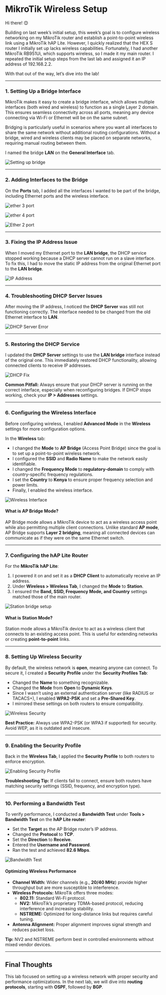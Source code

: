 # MikroTik Wireless Setup

Hi there! 😊

Building on last week’s initial setup, this week’s goal is to configure wireless networking on my MikroTik router and establish a point-to-point wireless link using a MikroTik hAP Lite. However, I quickly realized that the HEX S router I initially set up lacks wireless capabilities. Fortunately, I had another MikroTik RB951Ui, which supports wireless, so I made it my main router. I repeated the initial setup steps from the last lab and assigned it an IP address of 192.168.2.2.

With that out of the way, let’s dive into the lab!

---

### 1. Setting Up a Bridge Interface

MikroTik makes it easy to create a bridge interface, which allows multiple interfaces (both wired and wireless) to function as a single Layer 2 domain. This ensures seamless connectivity across all ports, meaning any device connecting via Wi-Fi or Ethernet will be on the same subnet.

Bridging is particularly useful in scenarios where you want all interfaces to share the same network without additional routing configurations. Without a bridge, wired and wireless clients may be placed on separate networks, requiring manual routing between them.

I named the bridge **LAN** on the **General Interface** tab.

![Setting up bridge](https://github.com/RouteSeeker/Mikrotik/blob/main/assets/screenshots/02.Wireless_Setup/01.Setting_up_bridge.png)

---

### 2. Adding Interfaces to the Bridge

On the **Ports** tab, I added all the interfaces I wanted to be part of the bridge, including Ethernet ports and the wireless interface.

![ether 3 port](https://github.com/RouteSeeker/Mikrotik/blob/main/assets/screenshots/02.Wireless_Setup/02.Ether_3_port.png)

![ether 4 port](https://github.com/RouteSeeker/Mikrotik/blob/main/assets/screenshots/02.Wireless_Setup/03.Ether_4_port.png)

![Ether 2 port](https://github.com/RouteSeeker/Mikrotik/blob/main/assets/screenshots/02.Wireless_Setup/04.Ether_2_Port.png)

---

### 3. Fixing the IP Address Issue

When I moved my Ethernet port to the **LAN bridge**, the DHCP service stopped working because a DHCP server cannot run on a slave interface. To fix this, I had to move the static IP address from the original Ethernet port to the **LAN bridge**.

![IP Address ](https://github.com/RouteSeeker/Mikrotik/blob/main/assets/screenshots/02.Wireless_Setup/06.IP_Address_To_Bridge.png)

---

### 4. Troubleshooting DHCP Server Issues

After moving the IP address, I noticed the **DHCP Server** was still not functioning correctly. The interface needed to be changed from the old Ethernet interface to **LAN**.

![DHCP Server Error](https://github.com/RouteSeeker/Mikrotik/blob/main/assets/screenshots/02.Wireless_Setup/05.DHCP_Server_Error.png)

---

### 5. Restoring the DHCP Service

I updated the **DHCP Server** settings to use the **LAN bridge** interface instead of the original one. This immediately restored DHCP functionality, allowing connected clients to receive IP addresses.

![DHCP Fix](https://github.com/RouteSeeker/Mikrotik/blob/main/assets/screenshots/02.Wireless_Setup/07.DHCP_Interface_To_LAN_Bridge.png)

**Common Pitfall:** Always ensure that your DHCP server is running on the correct interface, especially when reconfiguring bridges. If DHCP stops working, check your **IP > Addresses** settings.

---

### 6. Configuring the Wireless Interface

Before configuring wireless, I enabled **Advanced Mode** in the **Wireless** settings for more configuration options.

In the **Wireless** tab:
- I changed the **Mode** to **AP Bridge** (Access Point Bridge) since the goal is to set up a point-to-point wireless network.
- I configured the **SSID** and **Radio Name** to make the network easily identifiable.
- I changed the **Frequency Mode** to **regulatory-domain** to comply with country-specific frequency regulations.
- I set the **Country** to **Kenya** to ensure proper frequency selection and power limits.
- Finally, I enabled the wireless interface.

![Wireless Interface](https://github.com/RouteSeeker/Mikrotik/blob/main/assets/screenshots/02.Wireless_Setup/08.Wireless_Interface_Setup.png)

#### **What is AP Bridge Mode?**
AP Bridge mode allows a MikroTik device to act as a wireless access point while also permitting multiple client connections. Unlike standard **AP mode**, AP Bridge supports **Layer 2 bridging**, meaning all connected devices can communicate as if they were on the same Ethernet switch.

---

### 7. Configuring the hAP Lite Router

For the **MikroTik hAP Lite**:
1. I powered it on and set it as a **DHCP Client** to automatically receive an IP address.
2. Under **Wireless > Wireless Tab**, I changed the **Mode** to **Station**.
3. I ensured the **Band, SSID, Frequency Mode, and Country** settings matched those of the main router.

![Station bridge setup](https://github.com/RouteSeeker/Mikrotik/blob/main/assets/screenshots/02.Wireless_Setup/09.Point_to_Point_Wifi-Settings.png)

#### **What is Station Mode?**
Station mode allows a MikroTik device to act as a wireless client that connects to an existing access point. This is useful for extending networks or creating **point-to-point** links.

---

### 8. Setting Up Wireless Security

By default, the wireless network is **open**, meaning anyone can connect. To secure it, I created a **Security Profile** under the **Security Profiles Tab**:

- Changed the **Name** to something recognizable.
- Changed the **Mode** from **Open** to **Dynamic Keys**.
- Since I wasn’t using an external authentication server (like RADIUS or TACACS+), I enabled **WPA2-PSK** and set a **Pre-Shared Key**.
- I mirrored these settings on both routers to ensure compatibility.

![Wireless Security](https://github.com/RouteSeeker/Mikrotik/blob/main/assets/screenshots/02.Wireless_Setup/10.Security_Profile_on_both.png)

**Best Practice:** Always use WPA2-PSK (or WPA3 if supported) for security. Avoid WEP, as it is outdated and insecure.

---

### 9. Enabling the Security Profile

Back in the **Wireless Tab**, I applied the **Security Profile** to both routers to enforce encryption.

![Enabling Security Profile](https://github.com/RouteSeeker/Mikrotik/blob/main/assets/screenshots/02.Wireless_Setup/11.Adding_Security_Profile.png)

**Troubleshooting Tip:** If clients fail to connect, ensure both routers have matching security settings (SSID, frequency, and encryption type).

---

### 10. Performing a Bandwidth Test

To verify performance, I conducted a **Bandwidth Test** under **Tools > Bandwidth Test** on the **hAP Lite router**:
- Set the **Target** as the AP Bridge router’s IP address.
- Changed the **Protocol** to **TCP**.
- Set the **Direction** to **Receive**.
- Entered the **Username and Password**.
- Ran the test and achieved **82.6 Mbps**.

![Bandwidth Test](https://github.com/RouteSeeker/Mikrotik/blob/main/assets/screenshots/02.Wireless_Setup/12.Bandwidth%20Test.png)

#### **Optimizing Wireless Performance**
- **Channel Width:** Wider channels (e.g., **20/40 MHz**) provide higher throughput but are more susceptible to interference.
- **Wireless Protocols:** MikroTik offers three modes:
  - **802.11:** Standard Wi-Fi protocol.
  - **NV2:** MikroTik’s proprietary TDMA-based protocol, reducing interference and increasing stability.
  - **NSTREME:** Optimized for long-distance links but requires careful tuning.
- **Antenna Alignment:** Proper alignment improves signal strength and reduces packet loss.

**Tip:** NV2 and NSTREME perform best in controlled environments without mixed vendor devices.

---

## Final Thoughts

This lab focused on setting up a wireless network with proper security and performance optimizations. In the next lab, we will dive into **routing protocols**, starting with **OSPF**, followed by **BGP**.


